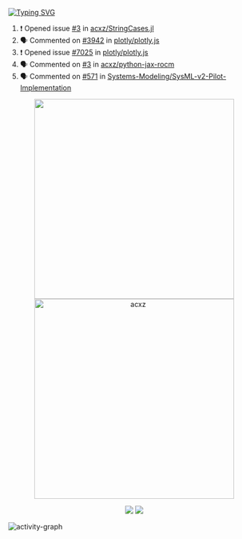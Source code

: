 [![Typing SVG](https://readme-typing-svg.herokuapp.com?size=16&color=AFFFA3&multiline=true&height=75&lines=contributing+to+robotics%2Fae%2Fml%2Fgpu;packaging+it+for+archlinux;ricer)](https://git.io/typing-svg)

<!--START_SECTION:activity-->
1. ❗ Opened issue [#3](https://github.com/acxz/StringCases.jl/issues/3) in [acxz/StringCases.jl](https://github.com/acxz/StringCases.jl)
2. 🗣 Commented on [#3942](https://github.com/plotly/plotly.js/issues/3942#issuecomment-2167939702) in [plotly/plotly.js](https://github.com/plotly/plotly.js)
3. ❗ Opened issue [#7025](https://github.com/plotly/plotly.js/issues/7025) in [plotly/plotly.js](https://github.com/plotly/plotly.js)
4. 🗣 Commented on [#3](https://github.com/acxz/python-jax-rocm/issues/3#issuecomment-2166835109) in [acxz/python-jax-rocm](https://github.com/acxz/python-jax-rocm)
5. 🗣 Commented on [#571](https://github.com/Systems-Modeling/SysML-v2-Pilot-Implementation/issues/571#issuecomment-2166259863) in [Systems-Modeling/SysML-v2-Pilot-Implementation](https://github.com/Systems-Modeling/SysML-v2-Pilot-Implementation)
<!--END_SECTION:activity-->

<p align="center">
  <img width="400em" src=https://github-readme-stats.vercel.app/api?username=acxz&include_all_commits=true&show_icons=true />
  <img width="400em" src="https://github-readme-streak-stats.herokuapp.com/?user=acxz&" alt="acxz" />
</p>

<p align="center">
  <img src=https://github-readme-stats.vercel.app/api/top-langs/?username=acxz&layout=compact />
  <img src=https://github-profile-trophy.vercel.app/?username=acxz&row=2&column=4 />
</p>

![activity-graph](https://github-readme-activity-graph.vercel.app/graph?username=acxz&bg_color=053c4a&color=ffffff&line=76c533&point=8f2fe1&area=true&hide_border=true&hide_title=true)
